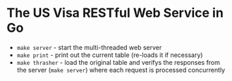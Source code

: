 The US Visa RESTful Web Service in Go
=====================================

* `make server` - start the multi-threaded web server
* `make print` - print out the current table (re-loads it if necessary)
* `make thrasher` - load the original table and verifys the responses from the server (`make server`) where each request is processed concurrently
